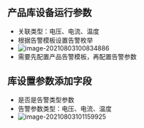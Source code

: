 

## 产品库设备运行参数

* 关联类型：电压、电流、温度
* 根据告警模板设置告警枚举
* ![image-20210803100834886](../../resource/image/alarm/image-20210803100834886.png)
* 需要先配置产品告警模板，再配置告警参数

## 库设置参数添加字段

* 是否是告警类型参数
* 告警参数类型：电压、电流、温度
* ![image-20210803101159925](../../resource/image/alarm/image-20210803101159925.png)

